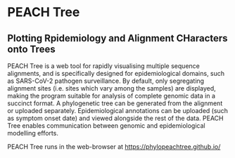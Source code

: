 # PEACH Tree

## Plotting Rpidemiology and Alignment CHaracters onto Trees



PEACH Tree is a web tool for rapidly visualising multiple sequence alignments, and is specifically designed for epidemiological domains, such as SARS-CoV-2 pathogen surveillance. 
By default, only segregating alignment sites (i.e. sites which vary among the samples) are displayed, making the program suitable for analysis of complete genomic data in a succinct format.
A phylogenetic tree can be generated from the alignment or uploaded separately.
Epidemiological annotations can be uploaded (such as symptom onset date) and viewed alongside the rest of the data.
PEACH Tree enables communication between genomic and epidemiological modelling efforts.



PEACH Tree runs in the web-browser at https://phylopeachtree.github.io/


